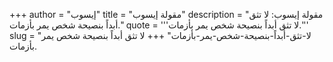 +++
author = "إيسوب"
title = "مقولة إيسوب"
description = "مقولة إيسوب: لا تثق أبداً بنصيحة شخص يمر بأزمات."
quote = '''لا تثق أبداً بنصيحة شخص يمر بأزمات.''' 
slug = "لا-تثق-أبداً-بنصيحة-شخص-يمر-بأزمات"
+++
لا تثق أبداً بنصيحة شخص يمر بأزمات.
